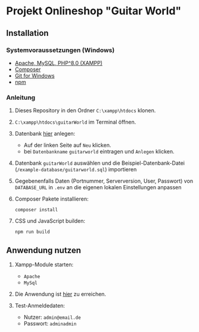 # Projekt Onlineshop "Guitar World"

## Installation

### Systemvoraussetzungen (Windows)

- [Apache, MySQL, PHP^8.0 (XAMPP)](https://www.apachefriends.org/download.html)
- [Composer](https://getcomposer.org/doc/00-intro.md#installation-windows)
- [Git for Windows](https://git-scm.com/download/win)
- [npm](https://docs.npmjs.com/downloading-and-installing-node-js-and-npm)

### Anleitung

1. Dieses Repository in den Ordner ``C:\xampp\htdocs`` klonen. 
2. ``C:\xampp\htdocs\guitarWorld`` im Terminal öffnen.
3. Datenbank [hier](http://127.0.0.1/phpmyadmin) anlegen: 
   - Auf der linken Seite auf ``Neu`` klicken.
   - bei ``Datenbankname`` ``guitarworld`` eintragen und ``Anlegen`` klicken.
4. Datenbank ``guitarWorld`` auswählen und die Beispiel-Datenbank-Datei (``/example-database/guitarworld.sql``) importieren
5. Gegebenenfalls Daten (Portnummer, Serverversion, User, Passwort) von ``DATABASE_URL`` in ``.env`` an die eigenen lokalen Einstellungen anpassen

6. Composer Pakete installieren:
   ```shell
   composer install
   ```

7. CSS und JavaScript builden:
    ```shell
    npm run build
    ``` 

## Anwendung nutzen
1. Xampp-Module starten: 
    - ``Apache`` 
    - ``MySql`` 

2. Die Anwendung ist [hier](http://localhost/guitarWorld/public/) zu erreichen.

3. Test-Anmeldedaten:
    - Nutzer: ``admin@email.de``
    - Passwort: ``adminadmin``